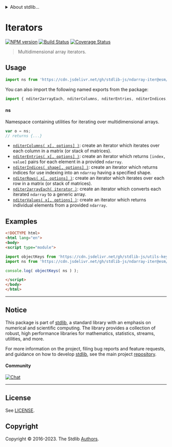 <!--

@license Apache-2.0

Copyright (c) 2018 The Stdlib Authors.

Licensed under the Apache License, Version 2.0 (the "License");
you may not use this file except in compliance with the License.
You may obtain a copy of the License at

   http://www.apache.org/licenses/LICENSE-2.0

Unless required by applicable law or agreed to in writing, software
distributed under the License is distributed on an "AS IS" BASIS,
WITHOUT WARRANTIES OR CONDITIONS OF ANY KIND, either express or implied.
See the License for the specific language governing permissions and
limitations under the License.

-->


<details>
  <summary>
    About stdlib...
  </summary>
  <p>We believe in a future in which the web is a preferred environment for numerical computation. To help realize this future, we've built stdlib. stdlib is a standard library, with an emphasis on numerical and scientific computation, written in JavaScript (and C) for execution in browsers and in Node.js.</p>
  <p>The library is fully decomposable, being architected in such a way that you can swap out and mix and match APIs and functionality to cater to your exact preferences and use cases.</p>
  <p>When you use stdlib, you can be absolutely certain that you are using the most thorough, rigorous, well-written, studied, documented, tested, measured, and high-quality code out there.</p>
  <p>To join us in bringing numerical computing to the web, get started by checking us out on <a href="https://github.com/stdlib-js/stdlib">GitHub</a>, and please consider <a href="https://opencollective.com/stdlib">financially supporting stdlib</a>. We greatly appreciate your continued support!</p>
</details>

# Iterators

[![NPM version][npm-image]][npm-url] [![Build Status][test-image]][test-url] [![Coverage Status][coverage-image]][coverage-url] <!-- [![dependencies][dependencies-image]][dependencies-url] -->

> Multidimensional array iterators.



<section class="usage">

## Usage

```javascript
import ns from 'https://cdn.jsdelivr.net/gh/stdlib-js/ndarray-iter@esm/index.mjs';
```

You can also import the following named exports from the package:

```javascript
import { nditer2arrayEach, nditerColumns, nditerEntries, nditerIndices, nditerRows, nditerValues } from 'https://cdn.jsdelivr.net/gh/stdlib-js/ndarray-iter@esm/index.mjs';
```

#### ns

Namespace containing utilities for iterating over multidimensional arrays.

```javascript
var o = ns;
// returns {...}
```

<!-- <toc pattern="*"> -->

<div class="namespace-toc">

-   <span class="signature">[`nditerColumns( x[, options] )`][@stdlib/ndarray/iter/columns]</span><span class="delimiter">: </span><span class="description">create an iterator which iterates over each column in a matrix (or stack of matrices).</span>
-   <span class="signature">[`nditerEntries( x[, options] )`][@stdlib/ndarray/iter/entries]</span><span class="delimiter">: </span><span class="description">create an iterator which returns `[index, value]` pairs for each element in a provided `ndarray`.</span>
-   <span class="signature">[`nditerIndices( shape[, options] )`][@stdlib/ndarray/iter/indices]</span><span class="delimiter">: </span><span class="description">create an iterator which returns indices for use indexing into an `ndarray` having a specified shape.</span>
-   <span class="signature">[`nditerRows( x[, options] )`][@stdlib/ndarray/iter/rows]</span><span class="delimiter">: </span><span class="description">create an iterator which iterates over each row in a matrix (or stack of matrices).</span>
-   <span class="signature">[`nditer2arrayEach( iterator )`][@stdlib/ndarray/iter/to-array-each]</span><span class="delimiter">: </span><span class="description">create an iterator which converts each iterated `ndarray` to a generic array.</span>
-   <span class="signature">[`nditerValues( x[, options] )`][@stdlib/ndarray/iter/values]</span><span class="delimiter">: </span><span class="description">create an iterator which returns individual elements from a provided `ndarray`.</span>

</div>

<!-- </toc> -->

</section>

<!-- /.usage -->

<section class="examples">

## Examples

<!-- TODO: better examples -->

<!-- eslint no-undef: "error" -->

```html
<!DOCTYPE html>
<html lang="en">
<body>
<script type="module">

import objectKeys from 'https://cdn.jsdelivr.net/gh/stdlib-js/utils-keys@esm/index.mjs';
import ns from 'https://cdn.jsdelivr.net/gh/stdlib-js/ndarray-iter@esm/index.mjs';

console.log( objectKeys( ns ) );

</script>
</body>
</html>
```

</section>

<!-- /.examples -->

<!-- Section for related `stdlib` packages. Do not manually edit this section, as it is automatically populated. -->

<section class="related">

</section>

<!-- /.related -->

<!-- Section for all links. Make sure to keep an empty line after the `section` element and another before the `/section` close. -->


<section class="main-repo" >

* * *

## Notice

This package is part of [stdlib][stdlib], a standard library with an emphasis on numerical and scientific computing. The library provides a collection of robust, high performance libraries for mathematics, statistics, streams, utilities, and more.

For more information on the project, filing bug reports and feature requests, and guidance on how to develop [stdlib][stdlib], see the main project [repository][stdlib].

#### Community

[![Chat][chat-image]][chat-url]

---

## License

See [LICENSE][stdlib-license].


## Copyright

Copyright &copy; 2016-2023. The Stdlib [Authors][stdlib-authors].

</section>

<!-- /.stdlib -->

<!-- Section for all links. Make sure to keep an empty line after the `section` element and another before the `/section` close. -->

<section class="links">

[npm-image]: http://img.shields.io/npm/v/@stdlib/ndarray-iter.svg
[npm-url]: https://npmjs.org/package/@stdlib/ndarray-iter

[test-image]: https://github.com/stdlib-js/ndarray-iter/actions/workflows/test.yml/badge.svg?branch=main
[test-url]: https://github.com/stdlib-js/ndarray-iter/actions/workflows/test.yml?query=branch:main

[coverage-image]: https://img.shields.io/codecov/c/github/stdlib-js/ndarray-iter/main.svg
[coverage-url]: https://codecov.io/github/stdlib-js/ndarray-iter?branch=main

<!--

[dependencies-image]: https://img.shields.io/david/stdlib-js/ndarray-iter.svg
[dependencies-url]: https://david-dm.org/stdlib-js/ndarray-iter/main

-->

[chat-image]: https://img.shields.io/gitter/room/stdlib-js/stdlib.svg
[chat-url]: https://app.gitter.im/#/room/#stdlib-js_stdlib:gitter.im

[stdlib]: https://github.com/stdlib-js/stdlib

[stdlib-authors]: https://github.com/stdlib-js/stdlib/graphs/contributors

[umd]: https://github.com/umdjs/umd
[es-module]: https://developer.mozilla.org/en-US/docs/Web/JavaScript/Guide/Modules

[deno-url]: https://github.com/stdlib-js/ndarray-iter/tree/deno
[umd-url]: https://github.com/stdlib-js/ndarray-iter/tree/umd
[esm-url]: https://github.com/stdlib-js/ndarray-iter/tree/esm
[branches-url]: https://github.com/stdlib-js/ndarray-iter/blob/main/branches.md

[stdlib-license]: https://raw.githubusercontent.com/stdlib-js/ndarray-iter/main/LICENSE

<!-- <toc-links> -->

[@stdlib/ndarray/iter/columns]: https://github.com/stdlib-js/ndarray-iter-columns/tree/esm

[@stdlib/ndarray/iter/entries]: https://github.com/stdlib-js/ndarray-iter-entries/tree/esm

[@stdlib/ndarray/iter/indices]: https://github.com/stdlib-js/ndarray-iter-indices/tree/esm

[@stdlib/ndarray/iter/rows]: https://github.com/stdlib-js/ndarray-iter-rows/tree/esm

[@stdlib/ndarray/iter/to-array-each]: https://github.com/stdlib-js/ndarray-iter-to-array-each/tree/esm

[@stdlib/ndarray/iter/values]: https://github.com/stdlib-js/ndarray-iter-values/tree/esm

<!-- </toc-links> -->

</section>

<!-- /.links -->
